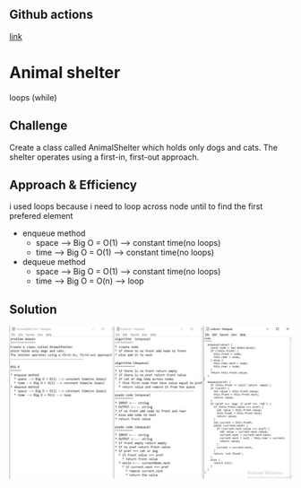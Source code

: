 ## Github actions
[link](https://github.com/ruwaid-401-advanced-javascript/data-structures-and-algorithms/pull/13/checks)

# Animal shelter

loops (while)

## Challenge
Create a class called AnimalShelter which holds only dogs and cats. The shelter operates using a first-in, first-out approach.

## Approach & Efficiency

i used loops because i need to loop across node until to find the first prefered element
* enqueue method
  * space --> Big O = O(1) --> constant time(no loops)
  * time --> Big O = O(1) --> constant time(no loops)
* dequeue method
  * space --> Big O = O(1) --> constant time(no loops)
  * time --> Big O = O(n) --> loop


## Solution

![UML](../../assets/fifo-animal-shelter.jpeg)
